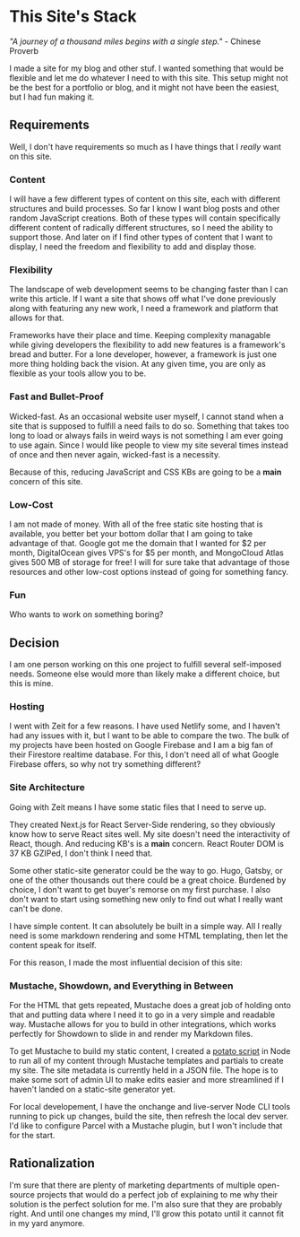 
# This Site's Stack

_"A journey of a thousand miles begins with a single step."_ - Chinese Proverb

I made a site for my blog and other stuf. I wanted something that would be flexible and let me do whatever I need to with this site. This setup might not be the best for a portfolio or blog, and it might not have been the easiest, but I had fun making it.

## Requirements

Well, I don't have requirements so much as I have things that I _really_ want on this site.

### Content

I will have a few different types of content on this site, each with different structures and build processes. So far I know I want blog posts and other random JavaScript creations. Both of these types will contain specifically different content of radically different structures, so I need the ability to support those. And later on if I find other types of content that I want to display, I need the freedom and flexibility to add and display those.

### Flexibility

The landscape of web development seems to be changing faster than I can write this article. If I want a site that shows off what I've done previously along with featuring any new work, I need a framework and platform that allows for that.

Frameworks have their place and time. Keeping complexity managable while giving developers the flexibility to add new features is a framework's bread and butter. For a lone developer, however, a framework is just one more thing holding back the vision. At any given time, you are only as flexible as your tools allow you to be.

### Fast and Bullet-Proof

Wicked-fast. As an occasional website user myself, I cannot stand when a site that is supposed to fulfill a need fails to do so. Something that takes too long to load or always fails in weird ways is not something I am ever going to use again. Since I would like people to view my site several times instead of once and then never again, wicked-fast is a necessity.

Because of this, reducing JavaScript and CSS KBs are going to be a __main__ concern of this site.

### Low-Cost

I am not made of money. With all of the free static site hosting that is available, you better bet your bottom dollar that I am going to take advantage of that. Google got me the domain that I wanted for $2 per month, DigitalOcean gives VPS's for $5 per month, and MongoCloud Atlas gives 500 MB of storage for free! I will for sure take that advantage of those resources and other low-cost options instead of going for something fancy.

### Fun

Who wants to work on something boring?

## Decision

I am one person working on this one project to fulfill several self-imposed needs. Someone else would more than likely make a different choice, but this is mine.

### Hosting

I went with Zeit for a few reasons. I have used Netlify some, and I haven't had any issues with it, but I want to be able to compare the two. The bulk of my projects have been hosted on Google Firebase and I am a big fan of their Firestore realtime database. For this, I don't need all of what Google Firebase offers, so why not try something different?

### Site Architecture

Going with Zeit means I have some static files that I need to serve up.

They created Next.js for React Server-Side rendering, so they obviously know how to serve React sites well. My site doesn't need the interactivity of React, though. And reducing KB's is a __main__ concern. React Router DOM is 37 KB GZIPed, I don't think I need that.

Some other static-site generator could be the way to go. Hugo, Gatsby, or one of the other thousands out there could be a great choice. Burdened by choice, I don't want to get buyer's remorse on my first purchase. I also don't want to start using something new only to find out what I really want can't be done.

I have simple content. It can absolutely be built in a simple way. All I really need is some markdown rendering and some HTML templating, then let the content speak for itself.

For this reason, I made the most influential decision of this site:

### Mustache, Showdown, and Everything in Between

For the HTML that gets repeated, Mustache does a great job of holding onto that and putting data where I need it to go in a very simple and readable way. Mustache allows for you to build in other integrations, which works perfectly for Showdown to slide in and render my Markdown files.

To get Mustache to build my static content, I created a [potato script](/blog/potato-scripts) in Node to run all of my content through Mustache templates and partials to create my site. The site metadata is currently held in a JSON file. The hope is to make some sort of admin UI to make edits easier and more streamlined if I haven't landed on a static-site generator yet.

For local developement, I have the onchange and live-server Node CLI tools running to pick up changes, build the site, then refresh the local dev server. I'd like to configure Parcel with a Mustache plugin, but I won't include that for the start.

## Rationalization

I'm sure that there are plenty of marketing departments of multiple open-source projects that would do a perfect job of explaining to me why their solution is the perfect solution for me. I'm also sure that they are probably right. And until one changes my mind, I'll grow this potato until it cannot fit in my yard anymore.
